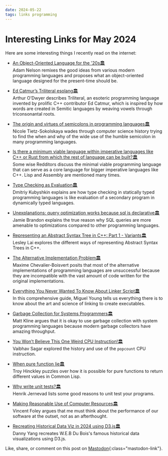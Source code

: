 ```yaml
---
date: 2024-05-22
tags: links programming
---
```


# Interesting Links for May 2024

Here are some interesting things I recently read on the internet:

- [An Object-Oriented Language for the '20s](https://adam.nels.onl/blog/an-oo-languge-for-the-20s/)[🏛️](https://web.archive.org/web/3/https://adam.nels.onl/blog/an-oo-languge-for-the-20s/ "Archived link") \
Adam Nelson remixes the good ideas from various modern programming languages and proposes what an object-oriented language designed for the present-time should be.

- [Ed Catmur’s Triliteral esolang](https://quuxplusone.github.io/blog/2024/03/31/ed-catmurs-triliteral/)[🏛️](https://web.archive.org/web/3/https://quuxplusone.github.io/blog/2024/03/31/ed-catmurs-triliteral/ "Archived link") \
Arthur O’Dwyer describes Triliteral, an esoteric programming language invented by prolific C++ contributor Ed Catmur, which is inspired by how words are created in Semitic languages by weaving vowels through triconsonantal roots.

- [The origin and virtues of semicolons in programming languages](https://ntietz.com/blog/researching-why-we-use-semicolons-as-statement-terminators/)[🏛️](https://web.archive.org/web/3/https://ntietz.com/blog/researching-why-we-use-semicolons-as-statement-terminators/ "Archived link") \
Nicole Tietz-Sokolskaya wades through computer science history trying to find the when and why of the wide use of the humble semicolon in many programming languages.

- [Is there a minimum viable language within imperative languages like C++ or Rust from which the rest of language can be built?](https://old.reddit.com/r/ProgrammingLanguages/comments/1cm8m9o/is_there_a_minimum_viable_language_within/)[🏛️](https://web.archive.org/web/20240517073857/https://old.reddit.com/r/ProgrammingLanguages/comments/1cm8m9o/is_there_a_minimum_viable_language_within/ "Archived link") \
Some wise Redditors discuss the minimal viable programming language that can serve as a core language for bigger imperative languages like C++. Lisp and Assembly are mentioned many times.

- [Type Checking as Evaluation](https://kubyshkin.name/posts/type-checking-as-evaluation/)[🏛️](https://web.archive.org/web/3/https://kubyshkin.name/posts/type-checking-as-evaluation/ "Archived link") \
Dmitriy Kubyshkin explains are how type checking in statically typed programming languages is like evaluation of a secondary program in dynamically typed languages.

- [Unexplanations: query optimization works because sql is declarative](https://www.scattered-thoughts.net/writing/unexplanations-sql-declarative/)[🏛️](https://web.archive.org/web/3/https://www.scattered-thoughts.net/writing/unexplanations-sql-declarative/ "Archived link") \
Jamie Brandon explains the true reason why SQL queries are more amenable to optimizations compared to other programming languages.

- [Representing an Abstract Syntax Tree in C++: Part 1 - Variants](https://www.lesleylai.info/en/ast-in-cpp-part-1-variant)[🏛️](https://web.archive.org/web/3/https://www.lesleylai.info/en/ast-in-cpp-part-1-variant "Archived link") \
Lesley Lai explores the different ways of representing Abstract Syntax Trees in C++.

- [The Alternative Implementation Problem](https://pointersgonewild.com/2024/04/20/the-alternative-implementation-problem/)[🏛️](https://web.archive.org/web/3/https://pointersgonewild.com/2024/04/20/the-alternative-implementation-problem/ "Archived link") \
Maxime Chevalier-Boisvert posits that most of the alternative implementations of programming languages are unsuccessful because they are incompatible with the vast amount of code written for the original implementations.

- [Everything You Never Wanted To Know About Linker Script](https://mcyoung.xyz/2021/06/01/linker-script/)[🏛️](https://web.archive.org/web/3/https://mcyoung.xyz/2021/06/01/linker-script/ "Archived link") \
In this comprehensive guide, Miguel Young tells us everything there is to know about the art and science of linking to create executables.

- [Garbage Collection for Systems Programmers](https://bitbashing.io/gc-for-systems-programmers.html)[🏛️](https://web.archive.org/web/3/https://bitbashing.io/gc-for-systems-programmers.html "Archived link") \
Matt Kline argues that it is okay to use garbage collection with system programming languages because modern garbage collectors have amazing throughput.

- [You Won’t Believe This One Weird CPU Instruction!](https://vaibhavsagar.com/blog/2019/09/08/popcount/)[🏛️](https://web.archive.org/web/3/https://vaibhavsagar.com/blog/2019/09/08/popcount/ "Archived link") \
Vaibhav Sagar explored the history and use of the `popcount` CPU instruction.

- [When pure function lie](https://coredumped.dev/2021/04/07/when-pure-function-lie/)[🏛️](https://web.archive.org/web/3/https://coredumped.dev/2021/04/07/when-pure-function-lie/ "Archived link") \
Troy Hinckley puzzles over how it is possible for pure functions to return different values in Common Lisp.

- [Why write unit tests?](https://henko.net/blog/why-write-unit-tests/)[🏛️](https://web.archive.org/web/20240522104922/https://henko.net/blog/why-write-unit-tests/ "Archived link") \
Henrik Jernevad lists some good reasons to unit test your programs.

- [Making Reasonable Use of Computer Resources](https://vfoley.xyz/reasonable-use/)[🏛️](https://web.archive.org/web/3/https://vfoley.xyz/reasonable-use/ "Archived link") \
Vincent Foley argues that me must think about the performance of our software at the outset, not as an afterthought.

- [Recreating Historical Data Viz in 2024 using D3.js](https://yangdanny97.github.io/blog/2024/04/26/dubois-challenge)[🏛️](https://web.archive.org/web/20240522105655/https://yangdanny97.github.io/blog/2024/04/26/dubois-challenge "Archived link") \
Danny Yang recreates W.E.B Du Bois's famous historical data visualizations using D3.js.

Like, share, or comment on this post on [Mastodon](https://fantastic.earth/@abnv/112485258469122899){:class="mastodon-link"}.
